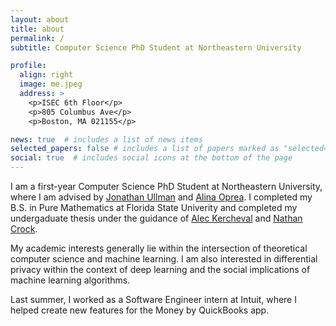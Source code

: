 ```yaml
---
layout: about
title: about
permalink: /
subtitle: Computer Science PhD Student at Northeastern University

profile:
  align: right
  image: me.jpeg
  address: >
    <p>ISEC 6th Floor</p>
    <p>805 Columbus Ave</p>
    <p>Boston, MA 021155</p>

news: true  # includes a list of news items
selected_papers: false # includes a list of papers marked as "selected={true}"
social: true  # includes social icons at the bottom of the page
---
```


I am a first-year Computer Science PhD Student at Northeastern University, where I am advised by [Jonathan Ullman](https://www.ccs.neu.edu/home/jullman/) and [Alina Oprea](https://www.ccs.neu.edu/home/alina/). I completed my B.S. in Pure Mathematics at Florida State Univerity and completed my undergaduate thesis under the guidance of [Alec Kercheval](https://www.math.fsu.edu/~kercheva/) and [Nathan Crock](https://www.sc.fsu.edu/people?uid=ndc08).

My academic interests generally lie within the intersection of theoretical computer science and machine learning. I am also interested in differential privacy within the context of deep learning and the social implications of machine learning algorithms. 

Last summer, I worked as a Software Engineer intern at Intuit, where I helped create new features for the Money by QuickBooks app.
